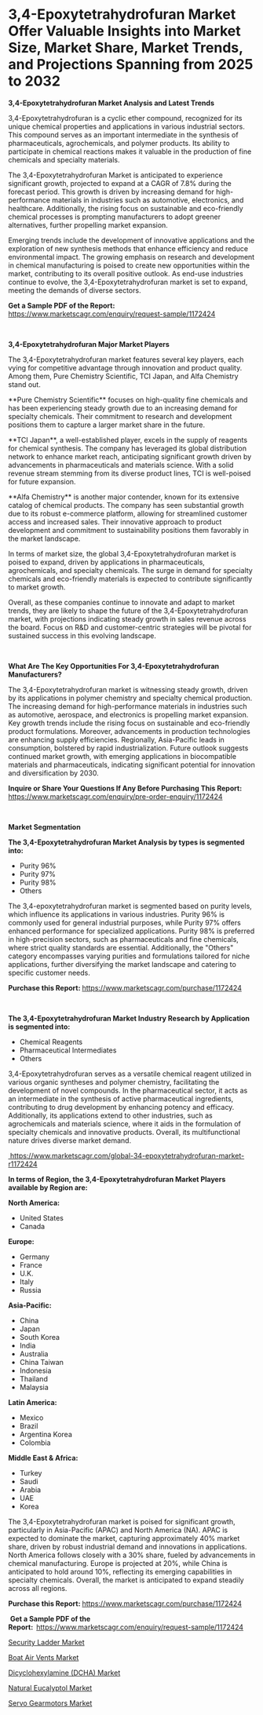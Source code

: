 <p><h1>3,4-Epoxytetrahydrofuran Market Offer Valuable Insights into Market Size, Market Share, Market Trends, and Projections Spanning from 2025 to 2032</h1></p><p><strong>3,4-Epoxytetrahydrofuran Market Analysis and Latest Trends</strong></p>
<p><p>3,4-Epoxytetrahydrofuran is a cyclic ether compound, recognized for its unique chemical properties and applications in various industrial sectors. This compound serves as an important intermediate in the synthesis of pharmaceuticals, agrochemicals, and polymer products. Its ability to participate in chemical reactions makes it valuable in the production of fine chemicals and specialty materials.</p><p>The 3,4-Epoxytetrahydrofuran Market is anticipated to experience significant growth, projected to expand at a CAGR of 7.8% during the forecast period. This growth is driven by increasing demand for high-performance materials in industries such as automotive, electronics, and healthcare. Additionally, the rising focus on sustainable and eco-friendly chemical processes is prompting manufacturers to adopt greener alternatives, further propelling market expansion.</p><p>Emerging trends include the development of innovative applications and the exploration of new synthesis methods that enhance efficiency and reduce environmental impact. The growing emphasis on research and development in chemical manufacturing is poised to create new opportunities within the market, contributing to its overall positive outlook. As end-use industries continue to evolve, the 3,4-Epoxytetrahydrofuran market is set to expand, meeting the demands of diverse sectors.</p></p>
<p><strong>Get a Sample PDF of the Report:&nbsp;</strong> <a href="https://www.marketscagr.com/enquiry/request-sample/1172424?utm_campaign=2194&utm_medium=2&utm_source=Github&utm_content=ia&utm_term=24032025&utm_id=34-epoxytetrahydrofuran">https://www.marketscagr.com/enquiry/request-sample/1172424</a></p>
<p>&nbsp;</p>
<p><strong>3,4-Epoxytetrahydrofuran Major Market Players</strong></p>
<p><p>The 3,4-Epoxytetrahydrofuran market features several key players, each vying for competitive advantage through innovation and product quality. Among them, Pure Chemistry Scientific, TCI Japan, and Alfa Chemistry stand out.</p><p>**Pure Chemistry Scientific** focuses on high-quality fine chemicals and has been experiencing steady growth due to an increasing demand for specialty chemicals. Their commitment to research and development positions them to capture a larger market share in the future.</p><p>**TCI Japan**, a well-established player, excels in the supply of reagents for chemical synthesis. The company has leveraged its global distribution network to enhance market reach, anticipating significant growth driven by advancements in pharmaceuticals and materials science. With a solid revenue stream stemming from its diverse product lines, TCI is well-poised for future expansion.</p><p>**Alfa Chemistry** is another major contender, known for its extensive catalog of chemical products. The company has seen substantial growth due to its robust e-commerce platform, allowing for streamlined customer access and increased sales. Their innovative approach to product development and commitment to sustainability positions them favorably in the market landscape.</p><p>In terms of market size, the global 3,4-Epoxytetrahydrofuran market is poised to expand, driven by applications in pharmaceuticals, agrochemicals, and specialty chemicals. The surge in demand for specialty chemicals and eco-friendly materials is expected to contribute significantly to market growth.</p><p>Overall, as these companies continue to innovate and adapt to market trends, they are likely to shape the future of the 3,4-Epoxytetrahydrofuran market, with projections indicating steady growth in sales revenue across the board. Focus on R&D and customer-centric strategies will be pivotal for sustained success in this evolving landscape.</p></p>
<p>&nbsp;</p>
<p><strong>What Are The Key Opportunities For 3,4-Epoxytetrahydrofuran Manufacturers?</strong></p>
<p><p>The 3,4-Epoxytetrahydrofuran market is witnessing steady growth, driven by its applications in polymer chemistry and specialty chemical production. The increasing demand for high-performance materials in industries such as automotive, aerospace, and electronics is propelling market expansion. Key growth trends include the rising focus on sustainable and eco-friendly product formulations. Moreover, advancements in production technologies are enhancing supply efficiencies. Regionally, Asia-Pacific leads in consumption, bolstered by rapid industrialization. Future outlook suggests continued market growth, with emerging applications in biocompatible materials and pharmaceuticals, indicating significant potential for innovation and diversification by 2030.</p></p>
<p><strong>Inquire or Share Your Questions If Any Before Purchasing This Report:</strong> <a href="https://www.marketscagr.com/enquiry/pre-order-enquiry/1172424?utm_campaign=2194&utm_medium=2&utm_source=Github&utm_content=ia&utm_term=24032025&utm_id=34-epoxytetrahydrofuran">https://www.marketscagr.com/enquiry/pre-order-enquiry/1172424</a></p>
<p>&nbsp;</p>
<p><strong>Market Segmentation</strong></p>
<p><strong>The 3,4-Epoxytetrahydrofuran Market Analysis by types is segmented into:</strong></p>
<p><ul><li>Purity 96%</li><li>Purity 97%</li><li>Purity 98%</li><li>Others</li></ul></p>
<p><p>The 3,4-epoxytetrahydrofuran market is segmented based on purity levels, which influence its applications in various industries. Purity 96% is commonly used for general industrial purposes, while Purity 97% offers enhanced performance for specialized applications. Purity 98% is preferred in high-precision sectors, such as pharmaceuticals and fine chemicals, where strict quality standards are essential. Additionally, the "Others" category encompasses varying purities and formulations tailored for niche applications, further diversifying the market landscape and catering to specific customer needs.</p></p>
<p><strong>Purchase this Report:&nbsp;</strong><a href="https://www.marketscagr.com/purchase/1172424?utm_campaign=2194&utm_medium=2&utm_source=Github&utm_content=ia&utm_term=24032025&utm_id=34-epoxytetrahydrofuran">https://www.marketscagr.com/purchase/1172424</a></p>
<p>&nbsp;</p>
<p><strong>The 3,4-Epoxytetrahydrofuran Market Industry Research by Application is segmented into:</strong></p>
<p><ul><li>Chemical Reagents</li><li>Pharmaceutical Intermediates</li><li>Others</li></ul></p>
<p><p>3,4-Epoxytetrahydrofuran serves as a versatile chemical reagent utilized in various organic syntheses and polymer chemistry, facilitating the development of novel compounds. In the pharmaceutical sector, it acts as an intermediate in the synthesis of active pharmaceutical ingredients, contributing to drug development by enhancing potency and efficacy. Additionally, its applications extend to other industries, such as agrochemicals and materials science, where it aids in the formulation of specialty chemicals and innovative products. Overall, its multifunctional nature drives diverse market demand.</p></p>
<p><a href="https://www.marketscagr.com/global-34-epoxytetrahydrofuran-market-r1172424?utm_campaign=2194&utm_medium=2&utm_source=Github&utm_content=ia&utm_term=24032025&utm_id=34-epoxytetrahydrofuran">&nbsp;https://www.marketscagr.com/global-34-epoxytetrahydrofuran-market-r1172424</a></p>
<p><strong>In terms of Region, the 3,4-Epoxytetrahydrofuran Market Players available by Region are:</strong></p>
<p>
    <p> <strong> North America: </strong>
        <ul>
            <li>United States</li>
            <li>Canada</li>
        </ul>
        </p> 
    <p> <strong> Europe: </strong>
        <ul>
            <li>Germany</li>
            <li>France</li>
            <li>U.K.</li>
            <li>Italy</li>
            <li>Russia</li>
        </ul>
        </p> 
    <p> <strong> Asia-Pacific: </strong>
        <ul>
            <li>China</li>
            <li>Japan</li>
            <li>South Korea</li>
            <li>India</li>
            <li>Australia</li>
            <li>China Taiwan</li>
            <li>Indonesia</li>
            <li>Thailand</li>
            <li>Malaysia</li>
        </ul>
        </p> 
    <p> <strong> Latin America: </strong>
        <ul>
            <li>Mexico</li>
            <li>Brazil</li>
            <li>Argentina Korea</li>
            <li>Colombia</li>
        </ul>
        </p> 
    <p> <strong> Middle East & Africa: </strong>
        <ul>
            <li>Turkey</li>
            <li>Saudi</li>
            <li>Arabia</li>
            <li>UAE</li>
            <li>Korea</li>
        </ul>
    </p>
    </p>
<p><p>The 3,4-Epoxytetrahydrofuran market is poised for significant growth, particularly in Asia-Pacific (APAC) and North America (NA). APAC is expected to dominate the market, capturing approximately 40% market share, driven by robust industrial demand and innovations in applications. North America follows closely with a 30% share, fueled by advancements in chemical manufacturing. Europe is projected at 20%, while China is anticipated to hold around 10%, reflecting its emerging capabilities in specialty chemicals. Overall, the market is anticipated to expand steadily across all regions.</p></p>
<p><strong>Purchase this Report: </strong><a href="https://www.marketscagr.com/purchase/1172424?utm_campaign=2194&utm_medium=2&utm_source=Github&utm_content=ia&utm_term=24032025&utm_id=34-epoxytetrahydrofuran">https://www.marketscagr.com/purchase/1172424</a></p>
<p>&nbsp;<strong>Get a Sample PDF of the Report:&nbsp;&nbsp;</strong><a href="https://www.marketscagr.com/enquiry/request-sample/1172424?utm_campaign=2194&utm_medium=2&utm_source=Github&utm_content=ia&utm_term=24032025&utm_id=34-epoxytetrahydrofuran">https://www.marketscagr.com/enquiry/request-sample/1172424</a></p>
<p><strong></strong></p>
<p><p><a href="https://www.linkedin.com/pulse/security-ladder-market-evolution-future-outlook-forecasting-u3gce?utm_campaign=2194&utm_medium=2&utm_source=Github&utm_content=ia&utm_term=24032025&utm_id=34-epoxytetrahydrofuran">Security Ladder Market</a></p><p><a href="https://www.linkedin.com/pulse/close-examination-boat-air-vents-market-size-scopeprojected-idzze?utm_campaign=2194&utm_medium=2&utm_source=Github&utm_content=ia&utm_term=24032025&utm_id=34-epoxytetrahydrofuran">Boat Air Vents Market</a></p><p><a href="https://github.com/alablisepah/Market-Research-Report-List-1/blob/main/dicyclohexylamine-dcha-market.md?utm_campaign=2194&utm_medium=2&utm_source=Github&utm_content=ia&utm_term=24032025&utm_id=34-epoxytetrahydrofuran">Dicyclohexylamine (DCHA) Market</a></p><p><a href="https://github.com/keeniielokl/Market-Research-Report-List-1/blob/main/natural-eucalyptol-market.md?utm_campaign=2194&utm_medium=2&utm_source=Github&utm_content=ia&utm_term=24032025&utm_id=34-epoxytetrahydrofuran">Natural Eucalyptol Market</a></p><p><a href="https://www.linkedin.com/pulse/experts-forecast-significant-growth-servo-gearmotors-bwije?utm_campaign=2194&utm_medium=2&utm_source=Github&utm_content=ia&utm_term=24032025&utm_id=34-epoxytetrahydrofuran">Servo Gearmotors Market</a></p></p>